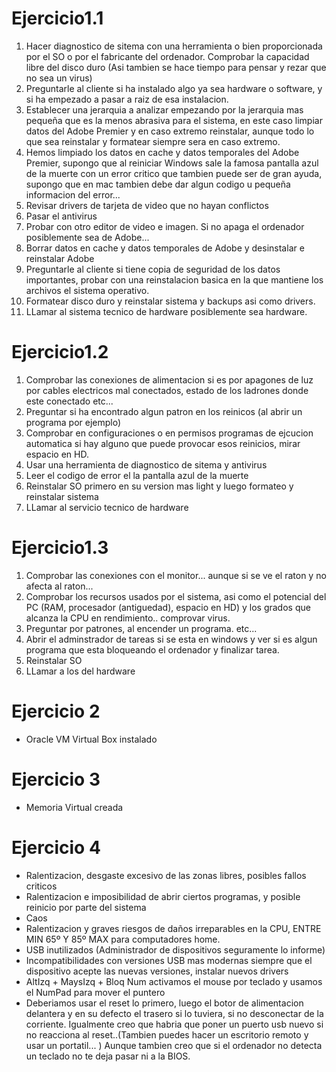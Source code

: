 # Ejercicio1.1
1. Hacer diagnostico de sitema con una herramienta o bien proporcionada por el SO o por el fabricante del ordenador. Comprobar la capacidad libre del disco duro (Asi tambien se hace tiempo para pensar y rezar que no sea un virus)
2. Preguntarle al cliente si ha instalado algo ya sea hardware o software, y si ha empezado a pasar a raiz de esa instalacion.
3. Establecer una jerarquia a analizar empezando por la jerarquia mas pequeña que es la menos abrasiva para el sistema, en este caso limpiar datos del Adobe Premier y en caso extremo reinstalar, aunque todo lo que sea reinstalar y formatear siempre sera en caso extremo.
4. Hemos limpiado los datos en cache y datos temporales del Adobe Premier, supongo que al reiniciar Windows sale la famosa pantalla azul de la muerte con un error critico que tambien puede ser de gran ayuda, supongo que en mac tambien debe dar algun codigo u pequeña informacion del error...
5. Revisar drivers de tarjeta de video que no hayan conflictos
6. Pasar el antivirus
7. Probar con otro editor de video e imagen. Si no apaga el ordenador posiblemente sea de Adobe...
7. Borrar datos en cache y datos temporales de Adobe y desinstalar e reinstalar Adobe
8. Preguntarle al cliente si tiene copia de seguridad de los datos importantes, probar con una reinstalacion basica en la que mantiene los archivos el sistema operativo.
9. Formatear disco duro y reinstalar sistema y backups asi como drivers.
10. LLamar al sistema tecnico de hardware posiblemente sea hardware.

# Ejercicio1.2
1. Comprobar las conexiones de alimentacion si es por apagones de luz por cables electricos mal conectados, estado de los ladrones donde este conectado etc...
2. Preguntar si ha encontrado algun patron en los reinicos (al abrir un programa por ejemplo)
3. Comprobar en configuraciones o en permisos programas de ejcucion automatica si hay alguno que puede provocar esos reinicios, mirar espacio en HD.
4. Usar una herramienta de diagnostico de sitema y antivirus
5. Leer el codigo de error el la pantalla azul de la muerte
6. Reinstalar SO primero en su version mas light y luego formateo y reinstalar sistema
7. LLamar al servicio tecnico de hardware

# Ejercicio1.3
1. Comprobar las conexiones con el monitor... aunque si se ve el raton y no afecta al raton...
1. Comprobar los recursos usados por el sistema, asi como el potencial del PC (RAM, procesador (antiguedad), espacio en HD) y los grados que alcanza la CPU en rendimiento.. comprovar virus.
2. Preguntar por patrones, al encender un programa. etc...
3. Abrir el adminstrador de tareas si se esta en windows y ver si es algun programa que esta bloqueando el ordenador y finalizar tarea.
4. Reinstalar SO
5. LLamar a los del hardware

# Ejercicio 2
* Oracle VM Virtual Box instalado

# Ejercicio 3
* Memoria Virtual creada

# Ejercicio 4
* Ralentizacion, desgaste excesivo de las zonas libres, posibles fallos criticos
* Ralentizacion e imposibilidad de abrir ciertos programas, y posible reinicio por parte del sistema
* Caos
* Ralentizacion y graves riesgos de daños irreparables en la CPU, ENTRE MIN 65º Y 85º MAX para computadores home.
* USB inutilizados (Administrador de dispositivos seguramente lo informe)
* Incompatibilidades con versiones USB mas modernas siempre que el dispositivo acepte las nuevas versiones, instalar nuevos drivers
* AltIzq + MaysIzq + Bloq Num activamos el mouse por teclado y usamos el NumPad para mover el puntero
* Deberiamos usar el reset lo primero, luego el botor de alimentacion delantera y en su defecto el trasero si lo tuviera, si no desconectar de la corriente. Igualmente creo que habria que poner un puerto usb nuevo si no reacciona al reset..(Tambien puedes hacer un escritorio remoto y usar un portatil... ) Aunque tambien creo que si el ordenador no detecta un teclado no te deja pasar ni a la BIOS.

